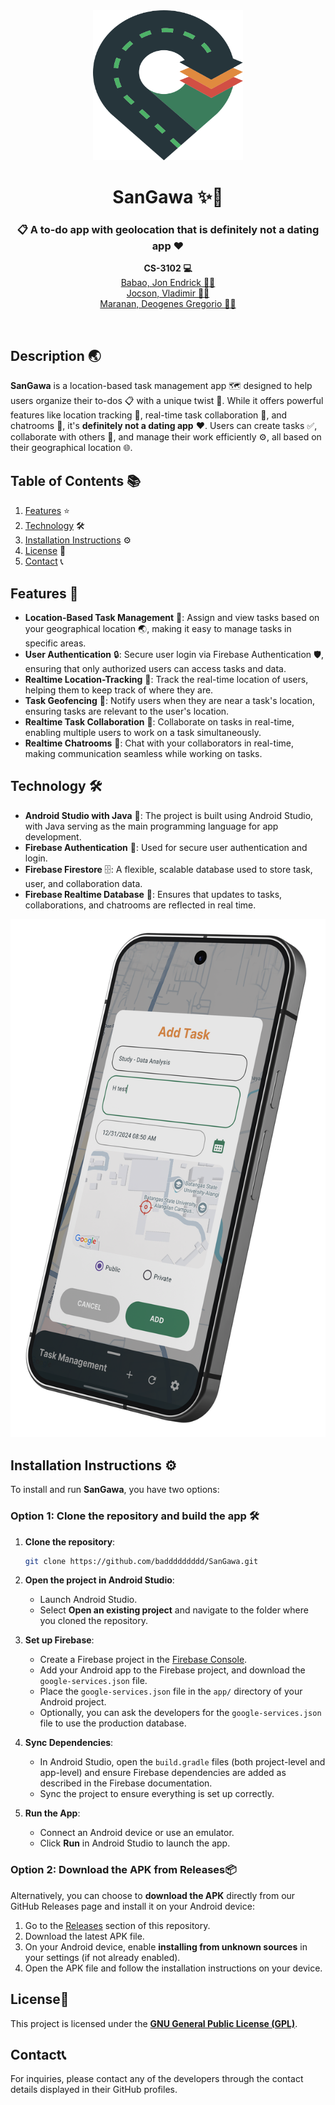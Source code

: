 <div align="center">
  <a href="https://raw.githubusercontent.com/baddddddddd/SanGawa/main/static/logo.svg">
    <img src="static/logo.svg" alt="Logo" width="240" height="240">
  </a>

  <h1 align="center">SanGawa ✨📍</h1>

  <h3 align="center">
    📋 A to-do app with geolocation that is definitely not a dating app ❤️
  </h3>
  <p align="center">
    <b>CS-3102 💻</b> <br>
    <a href="https://github.com/JonBabao">Babao, Jon Endrick 🧑‍💻</a> <br>
    <a href="https://github.com/baddddddddd">Jocson, Vladimir 🧑‍💻</a> <br>
    <a href="https://github.com/DeogenesMaranan">Maranan, Deogenes Gregorio 🧑‍💻</a> <br>
  </p>
  <br>
</div>

## Description 🌏
**SanGawa** is a location-based task management app 🗺️ designed to help users organize their to-dos 📋 with a unique twist 🎉. While it offers powerful features like location tracking 🧭, real-time task collaboration 🤝, and chatrooms 💬, it's **definitely not a dating app** ❤️. Users can create tasks ✅, collaborate with others 👫, and manage their work efficiently ⚙️, all based on their geographical location 🌐.

## Table of Contents 📚
1. [Features](#features) ⭐
2. [Technology](#technology) 🛠️
3. [Installation Instructions](#installation-instructions) ⚙️
4. [License](#license) 📜
5. [Contact](#contact) 📞

## Features 🌟
- **Location-Based Task Management** 📍: Assign and view tasks based on your geographical location 🌏, making it easy to manage tasks in specific areas.
- **User Authentication** 🔒: Secure user login via Firebase Authentication 🛡️, ensuring that only authorized users can access tasks and data.
- **Realtime Location-Tracking** 🧭: Track the real-time location of users, helping them to keep track of where they are.
- **Task Geofencing** 🚧: Notify users when they are near a task's location, ensuring tasks are relevant to the user's location.
- **Realtime Task Collaboration** 🤝: Collaborate on tasks in real-time, enabling multiple users to work on a task simultaneously.
- **Realtime Chatrooms** 💬: Chat with your collaborators in real-time, making communication seamless while working on tasks.

## Technology 🛠️
- **Android Studio with Java** 📱: The project is built using Android Studio, with Java serving as the main programming language for app development.
- **Firebase Authentication** 🔐: Used for secure user authentication and login.
- **Firebase Firestore** 🗄️: A flexible, scalable database used to store task, user, and collaboration data.
- **Firebase Realtime Database** 📡: Ensures that updates to tasks, collaborations, and chatrooms are reflected in real time.

<div align="center">
  <img src="https://raw.githubusercontent.com/baddddddddd/SanGawa/main/static/sample.png" alt="sample" width="600">
</div>

## Installation Instructions ⚙️

To install and run **SanGawa**, you have two options:

### Option 1: Clone the repository and build the app 🛠️
1. **Clone the repository**:
   ```bash
   git clone https://github.com/baddddddddd/SanGawa.git

2. **Open the project in Android Studio**:
   - Launch Android Studio.
   - Select **Open an existing project** and navigate to the folder where you cloned the repository.
   
3. **Set up Firebase**:
   - Create a Firebase project in the [Firebase Console](https://console.firebase.google.com/).
   - Add your Android app to the Firebase project, and download the `google-services.json` file.
   - Place the `google-services.json` file in the `app/` directory of your Android project.
   - Optionally, you can ask the developers for the `google-services.json` file to use the production database.

4. **Sync Dependencies**:
   - In Android Studio, open the `build.gradle` files (both project-level and app-level) and ensure Firebase dependencies are added as described in the Firebase documentation.
   - Sync the project to ensure everything is set up correctly.

5. **Run the App**:
   - Connect an Android device or use an emulator.
   - Click **Run** in Android Studio to launch the app.

### Option 2: Download the APK from Releases📦
Alternatively, you can choose to **download the APK** directly from our GitHub Releases page and install it on your Android device:
1. Go to the [Releases](https://github.com/baddddddddd/SanGawa/releases) section of this repository.
2. Download the latest APK file.
3. On your Android device, enable **installing from unknown sources** in your settings (if not already enabled).
4. Open the APK file and follow the installation instructions on your device.

## License📜
This project is licensed under the [**GNU General Public License (GPL)**](https://github.com/baddddddddd/SanGawa/blob/main/LICENSE).

## Contact📞
For inquiries, please contact any of the developers through the contact details displayed in their GitHub profiles.

